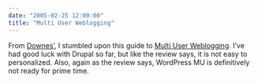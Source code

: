 ```yaml
---
date: "2005-02-25 12:00:00"
title: "Multi User Weblogging"
---
```




From [Downes&rsquo;](http://www.downes.ca), I stumbled upon this guide to [Multi User Weblogging](http://incsub.org/blog/?p=266). I&rsquo;ve had good luck with Drupal so far, but like the review says, it is not easy to personalized. Also, again as the review says, WordPress MU is definitively not ready for prime time.

